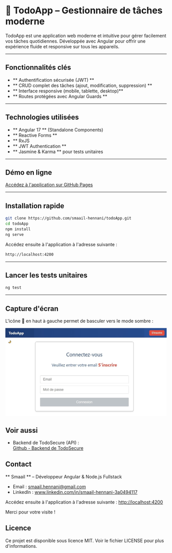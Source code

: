 # 📌 TodoApp – Gestionnaire de tâches moderne

TodoApp est une application web moderne et intuitive pour gérer facilement vos tâches quotidiennes. Développée avec Angular pour offrir une expérience fluide et responsive sur tous les appareils.

---

## Fonctionnalités clés

- ** Authentification sécurisée (JWT) **
- ** CRUD complet des tâches (ajout, modification, suppression) **
- ** Interface responsive (mobile, tablette, desktop)** 
- ** Routes protégées avec Angular Guards ** 

---

## Technologies utilisées

- ** Angular 17 ** (Standalone Components)
- ** Reactive Forms ** 
- ** RxJS
- ** JWT Authentication ** 
- ** Jasmine & Karma ** pour tests unitaires

---

## Démo en ligne

[Accédez à l'application sur GitHub Pages](https://smaail-hennani.github.io/todoApp/login)

---

## Installation rapide

```bash
git clone https://github.com/smaail-hennani/todoApp.git
cd todoApp
npm install
ng serve
```

Accédez ensuite à l'application à l'adresse suivante :
```bash
http://localhost:4200
```

---

## Lancer les tests unitaires

```bash
ng test
```

---

## Capture d'écran

L'icône 🌙 en haut à gauche permet de basculer vers le mode sombre :

![Connexion TodoApp](src/assets/interface_todoApp.jpg)

## Voir aussi
- Backend de TodoSecure (API) :  
[Github - Backend de TodoSecure](https://github.com/smaailhennani-cloud/TodoSecure-API)

## Contact
** Smaail ** – Développeur Angular & Node.js Fullstack
- Email : smaail.hennani@gmail.com
- LinkedIn : www.linkedin.com/in/smaail-hennani-3a0494117


Accédez ensuite à l'application à l'adresse suivante : [http://localhost:4200](http://localhost:4200)

Merci pour votre visite !

## Licence
Ce projet est disponible sous licence MIT. Voir le fichier LICENSE pour plus d'informations.

